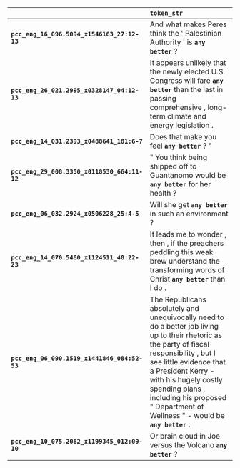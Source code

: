 |                                              | `token_str`                                                                                                                                                                                                                                                                                                           |
|:---------------------------------------------|:----------------------------------------------------------------------------------------------------------------------------------------------------------------------------------------------------------------------------------------------------------------------------------------------------------------------|
| **`pcc_eng_16_096.5094_x1546163_27:12-13`**  | And what makes Peres think the ' Palestinian Authority ' is __``any better``__ ?                                                                                                                                                                                                                                      |
| **`pcc_eng_26_021.2995_x0328147_04:12-13`**  | It appears unlikely that the newly elected U.S. Congress will fare __``any better``__ than the last in passing comprehensive , long- term climate and energy legislation .                                                                                                                                            |
| **`pcc_eng_14_031.2393_x0488641_181:6-7`**   | Does that make you feel __``any better``__ ? "                                                                                                                                                                                                                                                                        |
| **`pcc_eng_29_008.3350_x0118530_664:11-12`** | " You think being shipped off to Guantanomo would be __``any better``__ for her health ?                                                                                                                                                                                                                              |
| **`pcc_eng_06_032.2924_x0506228_25:4-5`**    | Will she get __``any better``__ in such an environment ?                                                                                                                                                                                                                                                              |
| **`pcc_eng_14_070.5480_x1124511_40:22-23`**  | It leads me to wonder , then , if the preachers peddling this weak brew understand the transforming words of Christ __``any better``__ than I do .                                                                                                                                                                    |
| **`pcc_eng_06_090.1519_x1441846_084:52-53`** | The Republicans absolutely and unequivocally need to do a better job living up to their rhetoric as the party of fiscal responsibility , but I see little evidence that a President Kerry - with his hugely costly spending plans , including his proposed " Department of Wellness " - would be __``any better``__ . |
| **`pcc_eng_10_075.2062_x1199345_012:09-10`** | Or brain cloud in Joe versus the Volcano __``any better``__ ?                                                                                                                                                                                                                                                         |
